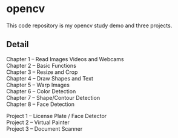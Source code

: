# opencv
This code repository is my opencv study demo and three projects.
## Detail
Chapter 1 – Read Images Videos and Webcams 
<br>
Chapter 2 – Basic Functions
<br>
Chapter 3 – Resize and Crop
<br>
Chapter 4 – Draw Shapes and Text
<br>
Chapter 5 – Warp Images
<br>
Chapter 6 – Color Detection
<br>
Chapter 7 – Shape/Contour Detection
<br>
Chapter 8 – Face Detection
<br>

Project 1 – License Plate / Face Detector
<br>
Project 2 – Virtual Painter
<br>
Project 3 – Document Scanner
